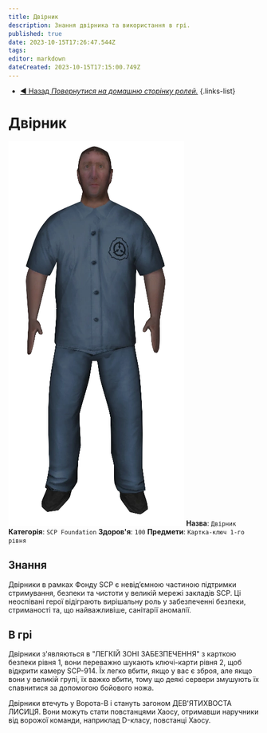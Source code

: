 ```yaml
---
title: Двірник
description: Знання двірника та використання в грі.
published: true
date: 2023-10-15T17:26:47.544Z
tags: 
editor: markdown
dateCreated: 2023-10-15T17:15:00.749Z
---
```


- [:arrow_backward: Назад *Повернутися на домашню сторінку ролей.*](/uk/game/jobs)
{.links-list}
# Двірник
![janitor.png](/images/roles/janitor.png)
**Назва**: `Двірник`
**Категорія**: `SCP Foundation`
**Здоров'я**: `100`
**Предмети**: `Картка-ключ 1-го рівня`
## Знання
Двірники в рамках Фонду SCP є невід’ємною частиною підтримки стримування, безпеки та чистоти у великій мережі закладів SCP. Ці неоспівані герої відіграють вирішальну роль у забезпеченні безпеки, стриманості та, що найважливіше, санітарії аномалії.
## В грі
Двірники з'являються в "ЛЕГКІЙ ЗОНІ ЗАБЕЗПЕЧЕННЯ" з карткою безпеки рівня 1, вони переважно шукають ключі-карти рівня 2, щоб відкрити камеру SCP-914. Їх легко вбити, якщо у вас є зброя, але якщо вони у великій групі, їх важко вбити, тому що деякі сервери змушують їх спавнитися за допомогою бойового ножа.

Двірники втечуть у Ворота-B і стануть загоном ДЕВ'ЯТИХВОСТА ЛИСИЦЯ. Вони можуть стати повстанцями Хаосу, отримавши наручники від ворожої команди, наприклад D-класу, повстанці Хаосу.